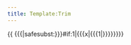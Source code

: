 ```yaml
---
title: Template:Trim
---
```


<includeonly>{{ {{{|safesubst:}}}#if:1|{{{x|{{{1|}}}}}}}}</includeonly>